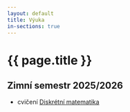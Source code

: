 ```yaml
---
layout: default
title: Výuka
in-sections: true
---
```


# {{ page.title }}

## Zimní semestr 2025/2026

- cvičení [Diskrétní matematika](/teaching/2526/dm.html)

